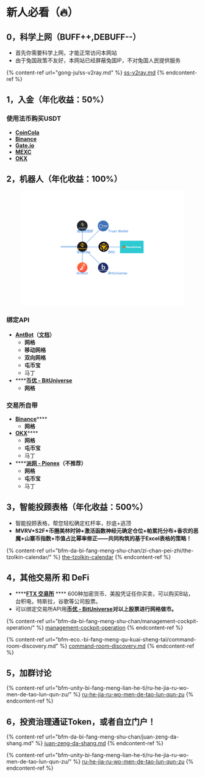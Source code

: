 # 新人必看（🔥）

## 0，科学上网（BUFF++,DEBUFF--）

* 首先你需要科学上网，才能正常访问本网站
* 由于兔国政策不友好，本网站已经屏蔽兔国IP，不对兔国人民提供服务

{% content-ref url="gong-ju/ss-v2ray.md" %}
[ss-v2ray.md](gong-ju/ss-v2ray.md)
{% endcontent-ref %}

## 1，入金（年化收益：50%）

### **使用法币购买USDT**

* ****[**CoinCola**](https://www.coincola.com/?lang=zh-CN)****
* ****[**Binance**](https://www.binance.com/zh-CN)****
* ****[**Gate.io**](https://www.gate.io/zh-cn)****
* ****[**MEXC**](https://www.mexc.com/zh-cn)****
* ****[**OKX**](https://www.okx.com/)****

## 2，机器人（年化收益：100%）

<figure><img src=".gitbook/assets/币安生态.png" alt=""><figcaption></figcaption></figure>

### 绑定API

* [**AntBot**](https://antrade.io/)**（**[**文档**](https://antrade.io/guide/docs/cn)**）**
  * **网格**
  * **移动网格**
  * **双向网格**
  * **屯币宝**
  * 马丁
* ****[**币优 - BitUniverse**](https://www.bituniverse.org/zh-CN/index.html)
  * **网格**

### 交易所自带

* [**Binance**](https://www.binance.com/zh-CN)****
  * **网格**
* [**OKX**](https://www.okx.com/)****
  * **网格**
  * **屯币宝**
  * 马丁
* ****[**派网 - Pionex**](https://www.pionex.cc/zh-CN/sign/ref/NxwM4W0S)**（不推荐）**
  * **网格**
  * **屯币宝**
  * 马丁

## 3，智能投顾表格（年化收益：500%）

* 智能投顾表格，帮您轻松确定杠杆率，抄底+逃顶
* **MVRV+S2F+币圈美林时钟+激活函数神经元确定仓位+帕累托分布+香农的恶魔+山寨币指数+市值占比幂率修正——共同构筑的基于Excel表格的策略！**

{% content-ref url="bfm-da-bi-fang-meng-shu-chan/zi-chan-pei-zhi/the-tzolkin-calendar/" %}
[the-tzolkin-calendar](bfm-da-bi-fang-meng-shu-chan/zi-chan-pei-zhi/the-tzolkin-calendar/)
{% endcontent-ref %}

## 4，其他交易所 和 DeFi

* ****[**FTX 交易所**](https://ftx.com/#a=45676115) **** 600种加密货币、美股凭证任你买卖，可以购买B站，台积电，特斯拉，谷歌等公司股票。
* 可以绑定交易所API用[**币优 - BitUniverse**](https://www.bituniverse.org/zh-CN/index.html)**对以上股票进行网格做市。**

{% content-ref url="bfm-da-bi-fang-meng-shu-chan/management-cockpit-operation/" %}
[management-cockpit-operation](bfm-da-bi-fang-meng-shu-chan/management-cockpit-operation/)
{% endcontent-ref %}

{% content-ref url="bfm-eco.-bi-fang-meng-qu-kuai-sheng-tai/command-room-discovery.md" %}
[command-room-discovery.md](bfm-eco.-bi-fang-meng-qu-kuai-sheng-tai/command-room-discovery.md)
{% endcontent-ref %}

## 5，加群讨论

{% content-ref url="bfm-unity-bi-fang-meng-lian-he-ti/ru-he-jia-ru-wo-men-de-tao-lun-qun-zu/" %}
[ru-he-jia-ru-wo-men-de-tao-lun-qun-zu](bfm-unity-bi-fang-meng-lian-he-ti/ru-he-jia-ru-wo-men-de-tao-lun-qun-zu/)
{% endcontent-ref %}

## 6，投资治理通证Token，或者自立门户！

{% content-ref url="bfm-da-bi-fang-meng-shu-chan/juan-zeng-da-shang.md" %}
[juan-zeng-da-shang.md](bfm-da-bi-fang-meng-shu-chan/juan-zeng-da-shang.md)
{% endcontent-ref %}

{% content-ref url="bfm-unity-bi-fang-meng-lian-he-ti/ru-he-jia-ru-wo-men-de-tao-lun-qun-zu/" %}
[ru-he-jia-ru-wo-men-de-tao-lun-qun-zu](bfm-unity-bi-fang-meng-lian-he-ti/ru-he-jia-ru-wo-men-de-tao-lun-qun-zu/)
{% endcontent-ref %}
